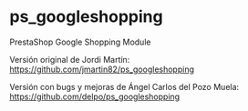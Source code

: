 ps_googleshopping
=================

PrestaShop Google Shopping Module

Versión original de Jordi Martín:
https://github.com/jmartin82/ps_googleshopping

Versión con bugs y mejoras de Ángel Carlos del Pozo Muela:
https://github.com/delpo/ps_googleshopping
